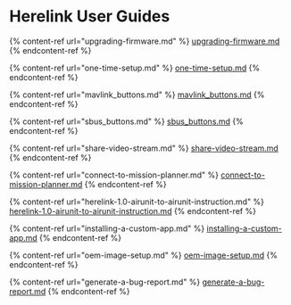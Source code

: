 # Herelink User Guides

{% content-ref url="upgrading-firmware.md" %}
[upgrading-firmware.md](upgrading-firmware.md)
{% endcontent-ref %}

{% content-ref url="one-time-setup.md" %}
[one-time-setup.md](one-time-setup.md)
{% endcontent-ref %}

{% content-ref url="mavlink_buttons.md" %}
[mavlink\_buttons.md](mavlink\_buttons.md)
{% endcontent-ref %}

{% content-ref url="sbus_buttons.md" %}
[sbus\_buttons.md](sbus\_buttons.md)
{% endcontent-ref %}

{% content-ref url="share-video-stream.md" %}
[share-video-stream.md](share-video-stream.md)
{% endcontent-ref %}

{% content-ref url="connect-to-mission-planner.md" %}
[connect-to-mission-planner.md](connect-to-mission-planner.md)
{% endcontent-ref %}

{% content-ref url="herelink-1.0-airunit-to-airunit-instruction.md" %}
[herelink-1.0-airunit-to-airunit-instruction.md](herelink-1.0-airunit-to-airunit-instruction.md)
{% endcontent-ref %}

{% content-ref url="installing-a-custom-app.md" %}
[installing-a-custom-app.md](installing-a-custom-app.md)
{% endcontent-ref %}

{% content-ref url="oem-image-setup.md" %}
[oem-image-setup.md](oem-image-setup.md)
{% endcontent-ref %}

{% content-ref url="generate-a-bug-report.md" %}
[generate-a-bug-report.md](generate-a-bug-report.md)
{% endcontent-ref %}

